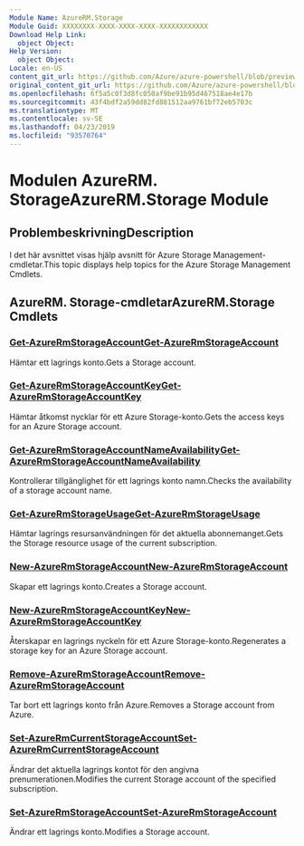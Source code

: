 ```yaml
---
Module Name: AzureRM.Storage
Module Guid: XXXXXXXX-XXXX-XXXX-XXXX-XXXXXXXXXXXX
Download Help Link:
  object Object: 
Help Version:
  object Object: 
Locale: en-US
content_git_url: https://github.com/Azure/azure-powershell/blob/preview/src/ResourceManager/Storage/Stack/Commands.Management.Storage/help/AzureRM.Storage.md
original_content_git_url: https://github.com/Azure/azure-powershell/blob/preview/src/ResourceManager/Storage/Stack/Commands.Management.Storage/help/AzureRM.Storage.md
ms.openlocfilehash: 6f5a5c0f3d8fc050af9be91b95d467518ae4e17b
ms.sourcegitcommit: 43f4bdf2a59dd82fd881512aa9761bf72eb5703c
ms.translationtype: MT
ms.contentlocale: sv-SE
ms.lasthandoff: 04/23/2019
ms.locfileid: "93570764"
---
```

# <span data-ttu-id="2ccb6-101">Modulen AzureRM. Storage</span><span class="sxs-lookup"><span data-stu-id="2ccb6-101">AzureRM.Storage Module</span></span>
## <span data-ttu-id="2ccb6-102">Problembeskrivning</span><span class="sxs-lookup"><span data-stu-id="2ccb6-102">Description</span></span>
<span data-ttu-id="2ccb6-103">I det här avsnittet visas hjälp avsnitt för Azure Storage Management-cmdletar.</span><span class="sxs-lookup"><span data-stu-id="2ccb6-103">This topic displays help topics for the Azure Storage Management Cmdlets.</span></span>

## <span data-ttu-id="2ccb6-104">AzureRM. Storage-cmdletar</span><span class="sxs-lookup"><span data-stu-id="2ccb6-104">AzureRM.Storage Cmdlets</span></span>
### [<span data-ttu-id="2ccb6-105">Get-AzureRmStorageAccount</span><span class="sxs-lookup"><span data-stu-id="2ccb6-105">Get-AzureRmStorageAccount</span></span>](Get-AzureRmStorageAccount.md)
<span data-ttu-id="2ccb6-106">Hämtar ett lagrings konto.</span><span class="sxs-lookup"><span data-stu-id="2ccb6-106">Gets a Storage account.</span></span>

### [<span data-ttu-id="2ccb6-107">Get-AzureRmStorageAccountKey</span><span class="sxs-lookup"><span data-stu-id="2ccb6-107">Get-AzureRmStorageAccountKey</span></span>](Get-AzureRmStorageAccountKey.md)
<span data-ttu-id="2ccb6-108">Hämtar åtkomst nycklar för ett Azure Storage-konto.</span><span class="sxs-lookup"><span data-stu-id="2ccb6-108">Gets the access keys for an Azure Storage account.</span></span>

### [<span data-ttu-id="2ccb6-109">Get-AzureRmStorageAccountNameAvailability</span><span class="sxs-lookup"><span data-stu-id="2ccb6-109">Get-AzureRmStorageAccountNameAvailability</span></span>](Get-AzureRmStorageAccountNameAvailability.md)
<span data-ttu-id="2ccb6-110">Kontrollerar tillgänglighet för ett lagrings konto namn.</span><span class="sxs-lookup"><span data-stu-id="2ccb6-110">Checks the availability of a storage account name.</span></span>

### [<span data-ttu-id="2ccb6-111">Get-AzureRmStorageUsage</span><span class="sxs-lookup"><span data-stu-id="2ccb6-111">Get-AzureRmStorageUsage</span></span>](Get-AzureRmStorageUsage.md)
<span data-ttu-id="2ccb6-112">Hämtar lagrings resursanvändningen för det aktuella abonnemanget.</span><span class="sxs-lookup"><span data-stu-id="2ccb6-112">Gets the Storage resource usage of the current subscription.</span></span>

### [<span data-ttu-id="2ccb6-113">New-AzureRmStorageAccount</span><span class="sxs-lookup"><span data-stu-id="2ccb6-113">New-AzureRmStorageAccount</span></span>](New-AzureRmStorageAccount.md)
<span data-ttu-id="2ccb6-114">Skapar ett lagrings konto.</span><span class="sxs-lookup"><span data-stu-id="2ccb6-114">Creates a Storage account.</span></span>

### [<span data-ttu-id="2ccb6-115">New-AzureRmStorageAccountKey</span><span class="sxs-lookup"><span data-stu-id="2ccb6-115">New-AzureRmStorageAccountKey</span></span>](New-AzureRmStorageAccountKey.md)
<span data-ttu-id="2ccb6-116">Återskapar en lagrings nyckeln för ett Azure Storage-konto.</span><span class="sxs-lookup"><span data-stu-id="2ccb6-116">Regenerates a storage key for an Azure Storage account.</span></span>

### [<span data-ttu-id="2ccb6-117">Remove-AzureRmStorageAccount</span><span class="sxs-lookup"><span data-stu-id="2ccb6-117">Remove-AzureRmStorageAccount</span></span>](Remove-AzureRmStorageAccount.md)
<span data-ttu-id="2ccb6-118">Tar bort ett lagrings konto från Azure.</span><span class="sxs-lookup"><span data-stu-id="2ccb6-118">Removes a Storage account from Azure.</span></span>

### [<span data-ttu-id="2ccb6-119">Set-AzureRmCurrentStorageAccount</span><span class="sxs-lookup"><span data-stu-id="2ccb6-119">Set-AzureRmCurrentStorageAccount</span></span>](Set-AzureRmCurrentStorageAccount.md)
<span data-ttu-id="2ccb6-120">Ändrar det aktuella lagrings kontot för den angivna prenumerationen.</span><span class="sxs-lookup"><span data-stu-id="2ccb6-120">Modifies the current Storage account of the specified subscription.</span></span>

### [<span data-ttu-id="2ccb6-121">Set-AzureRmStorageAccount</span><span class="sxs-lookup"><span data-stu-id="2ccb6-121">Set-AzureRmStorageAccount</span></span>](Set-AzureRmStorageAccount.md)
<span data-ttu-id="2ccb6-122">Ändrar ett lagrings konto.</span><span class="sxs-lookup"><span data-stu-id="2ccb6-122">Modifies a Storage account.</span></span>

